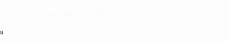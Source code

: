 <!DOCTYPE html>
<html lang="en">
<head>
  <meta charset="UTF-8">
  <title>Happy Birthday Pookie!</title>
  <style>
    body, html {
      margin: 0;
      padding: 0;
      overflow: hidden;
      font-family: 'Comic Sans MS', cursive;
    }

    #start {
      position: absolute;
      width: 100%;
      height: 100%;
      background: pink url('https://media.tenor.com/2roX3uxz_68AAAAM/cute-dance.gif') repeat;
      background-size: 200px;
      display: flex;
      justify-content: center;
      align-items: center;
      flex-direction: column;
      z-index: 10;
    }

    #notif {
      background: white;
      border-radius: 20px;
      padding: 20px 30px;
      box-shadow: 0 0 15px hotpink;
      font-size: 1.5em;
      animation: popIn 1s ease forwards;
      opacity: 0;
      position: relative;
    }

    @keyframes popIn {
      to { opacity: 1; transform: scale(1); }
    }

    .flowers {
      position: absolute;
      width: 100%;
      height: 100%;
      pointer-events: none;
      z-index: 5;
    }

    .flower {
      position: absolute;
      width: 50px;
      height: 50px;
      background: url('https://pngimg.com/uploads/flower/flower_PNG129.png') no-repeat center;
      background-size: contain;
      animation: bloom 2s ease-out;
    }

    @keyframes bloom {
      from { transform: scale(0); opacity: 0; }
      to { transform: scale(1); opacity: 1; }
    }

    #heartMsg {
      display: none;
      margin-top: 30px;
      background: pink;
      border-radius: 50%;
      padding: 30px;
      font-size: 1.2em;
      box-shadow: 0 0 20px hotpink;
      animation: popIn 1s ease forwards;
    }

    #blank {
      display: none;
      position: absolute;
      background: black;
      width: 100%;
      height: 100%;
      z-index: 8;
      justify-content: center;
      align-items: center;
      flex-direction: column;
      color: white;
    }

    button {
      padding: 10px 20px;
      font-size: 1.2em;
      border: none;
      background: hotpink;
      color: white;
      border-radius: 10px;
      cursor: pointer;
      box-shadow: 0 0 10px white;
    }

    #stars {
      display: none;
      position: absolute;
      width: 100%;
      height: 100%;
      background: #ffd1dc;
      overflow: hidden;
      z-index: 6;
    }

    .star {
      width: 5px;
      height: 5px;
      background: white;
      position: absolute;
      animation: twinkle 2s infinite;
    }

    @keyframes twinkle {
      0%, 100% { opacity: 0.5; }
      50% { opacity: 1; }
    }

    #decorate, #popText {
      display: none;
      z-index: 7;
      position: absolute;
      bottom: 50px;
      left: 50%;
      transform: translateX(-50%);
      color: hotpink;
      font-size: 1.5em;
    }

    .balloon {
      width: 60px;
      height: 80px;
      background: radial-gradient(circle at 30% 30%, #ff69b4, #ff1493);
      border-radius: 50% 50% 50% 50%;
      position: absolute;
      bottom: -100px;
      cursor: pointer;
      animation: floatUp 6s linear forwards;
    }

    @keyframes floatUp {
      to {
        bottom: 110%;
      }
    }

    .pop {
      animation: pop 0.4s forwards;
    }

    @keyframes pop {
      to {
        transform: scale(0);
        opacity: 0;
      }
    }
  </style>
</head>
<body>

<div id="start">
  <div id="notif">It’s your special dayy😋✨🌷🎀</div>
  <div class="flowers" id="flowerContainer"></div>
  <div id="heartMsg">Have a look, Kushwaha ji</div>
</div>

<div id="blank" class="centered">
  <button onclick="turnOnLight()">Open Light</button>
</div>

<div id="stars"></div>
<div id="decorate"><button onclick="releaseBalloons()">Decorate</button></div>
<div id="popText">Pop the balloons!</div>

<script>
  // Create flower animation
  setTimeout(() => {
    for (let i = 0; i < 10; i++) {
      let flower = document.createElement('div');
      flower.className = 'flower';
      flower.style.top = Math.random() * 100 + '%';
      flower.style.left = Math.random() * 100 + '%';
      document.getElementById('flowerContainer').appendChild(flower);
    }
  }, 1000);

  // Show heart text after flowers
  setTimeout(() => {
    document.getElementById('heartMsg').style.display = 'block';
  }, 2500);

  // Blank screen and light button
  setTimeout(() => {
    document.getElementById('start').style.display = 'none';
    document.getElementById('blank').style.display = 'flex';
  }, 5000);

  // Stars appear and decorate option
  function turnOnLight() {
    document.getElementById('blank').style.display = 'none';
    document.getElementById('stars').style.display = 'block';

    for (let i = 0; i < 100; i++) {
      let star = document.createElement('div');
      star.className = 'star';
      star.style.top = Math.random() * 100 + '%';
      star.style.left = Math.random() * 100 + '%';
      document.getElementById('stars').appendChild(star);
    }

    document.getElementById('decorate').style.display = 'block';
  }

  // Release balloons
  function releaseBalloons() {
    document.getElementById('decorate').style.display = 'none';
    document.getElementById('popText').style.display = 'block';
    for (let i = 0; i < 20; i++) {
      let balloon = document.createElement('div');
      balloon.className = 'balloon';
      balloon.style.left = Math.random() * 90 + '%';
      balloon.onclick = function () {
        this.classList.add('pop');
        setTimeout(() => this.remove(), 400);
      };
      document.body.appendChild(balloon);
    }
  }
</script> u
</body>
</html>
